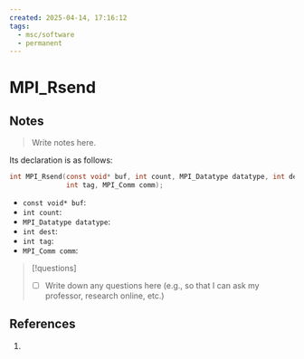 ```yaml
---
created: 2025-04-14, 17:16:12
tags:
  - msc/software
  - permanent
---
```

# MPI_Rsend

## Notes

> Write notes here.

Its declaration is as follows:

```c
int MPI_Rsend(const void* buf, int count, MPI_Datatype datatype, int dest,
              int tag, MPI_Comm comm);
```

- `const void* buf`:
- `int count`:
- `MPI_Datatype datatype`:
- `int dest`:
- `int tag`:
- `MPI_Comm comm`:

> [!questions]
> - [ ] Write down any questions here (e.g., so that I can ask my professor, research online, etc.)

## References

1. 
